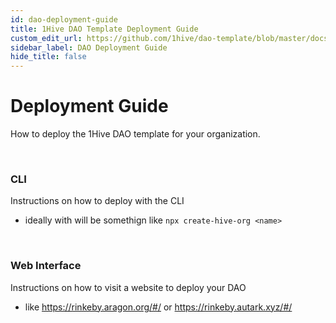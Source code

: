 ```yaml
---
id: dao-deployment-guide
title: 1Hive DAO Template Deployment Guide
custom_edit_url: https://github.com/1hive/dao-template/blob/master/docs/deployment-guide.md
sidebar_label: DAO Deployment Guide
hide_title: false
---
```

<!-- This file is generated by /website/scripts/sync-util.js - changes will be overwritten! -->

# Deployment Guide

How to deploy the 1Hive DAO template for your organization.

<br>

### CLI

Instructions on how to deploy with the CLI
- ideally with will be somethign like `npx create-hive-org <name>`

<br>

### Web Interface

Instructions on how to visit a website to deploy your DAO
- like https://rinkeby.aragon.org/#/ or https://rinkeby.autark.xyz/#/

<br>
